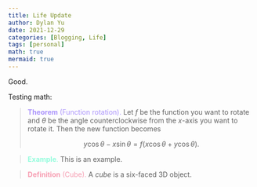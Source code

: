 ```yaml
---
title: Life Update
author: Dylan Yu
date: 2021-12-29
categories: [Blogging, Life]
tags: [personal]
math: true
mermaid: true
---
```


Good.

Testing math:
> <span style="color:#ac95fc">**Theorem** (Function rotation).</span> Let $f$ be the function you want to rotate and $\theta$ be the angle counterclockwise from the $x$-axis you want to rotate it. Then the new function becomes
> 
> $$y\cos \theta-x\sin \theta=f\left(x\cos \theta+y\cos \theta\right).$$

> <span style="color:#95fcdd">**Example**.</span> This is an example.

> <span style="color:#f79eb2">**Definition** (Cube).</span> A _cube_ is a six-faced 3D object.
